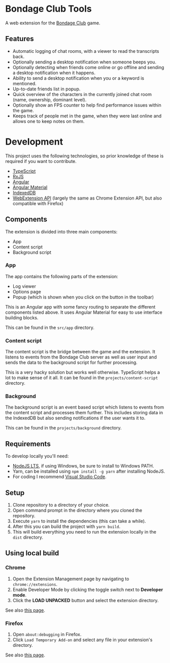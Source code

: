 # Bondage Club Tools

A web extension for the [Bondage Club](https://www.patreon.com/BondageProjects) game.

## Features
- Automatic logging of chat rooms, with a viewer to read the transcripts back.
- Optionally sending a desktop notification when someone beeps you.
- Optionally detecting when friends come online or go offline and sending a desktop notification when it happens.
- Ability to send a desktop notification when you or a keyword is mentioned.
- Up-to-date friends list in popup.
- Quick overview of the characters in the currently joined chat room (name, ownership, dominant level).
- Optionally show an FPS counter to help find performance issues within the game.
- Keeps track of people met in the game, when they were last online and allows one to keep notes on them.

# Development

This project uses the following technologies, so prior knowledge of these is required if you want to contribute.

- [TypeScript](https://www.typescriptlang.org/)
- [RxJS](https://rxjs.dev/)
- [Angular](https://angular.io/)
- [Angular Material](https://material.angular.io/)
- [IndexedDB](https://developer.mozilla.org/en-US/docs/IndexedDB)
- [WebExtension API](https://developer.mozilla.org/en-US/docs/Mozilla/Add-ons/WebExtensions) (largely the same as Chrome Extension API, but also compatible with Firefox)

## Components

The extension is divided into three main components:

- App
- Content script
- Background script

### App

The app contains the following parts of the extension:
- Log viewer
- Options page
- Popup (which is shown when you click on the button in the toolbar)

This is an Angular app with some fancy routing to separate the different components listed above. It uses Angular Material for easy to use interface building blocks.

This can be found in the `src/app` directory.

### Content script

The content script is the bridge between the game and the extension. It listens to events from the Bondage Club server as well as user input and sends the data to the background script for further processing.

This is a very hacky solution but works well otherwise. TypeScript helps a lot to make sense of it all. It can be found in the `projects/content-script` directory.

### Background

The background script is an event based script which listens to events from the content script and processes them further. This includes storing data in the IndexedDB but also sending notifications if the user wants it to.

This can be found in the `projects/background` directory.

## Requirements

To develop locally you'll need:
- [NodeJS LTS](https://nodejs.org/en/), if using Windows, be sure to install to Windows PATH.
- Yarn, can be installed using `npm install -g yarn` after installing NodeJS.
- For coding I recommend [Visual Studio Code](https://code.visualstudio.com/).

## Setup

1. Clone repository to a directory of your choice.
2. Open command prompt in the directory where you cloned the repository.
3. Execute `yarn` to install the dependencies (this can take a while).
4. After this you can build the project with `yarn build`.
5. This will build everything you need to run the extension locally in the `dist` directory.

## Using local build

### Chrome

1. Open the Extension Management page by navigating to `chrome://extensions`.
2. Enable Developer Mode by clicking the toggle switch next to **Developer mode**.
3. Click the **LOAD UNPACKED** button and select the extension directory.

See also [this page](https://developer.chrome.com/extensions/getstarted).

### Firefox

1. Open `about:debugging` in Firefox.
2. Click `Load Temporary Add-on` and select any file in your extension's directory.

See also [this page](https://developer.mozilla.org/en-US/docs/Mozilla/Add-ons/WebExtensions/Temporary_Installation_in_Firefox).
